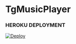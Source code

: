 # TgMusicPlayer

### HEROKU DEPLOYMENT
[![Deploy](https://www.herokucdn.com/deploy/button.svg)](https://heroku.com/deploy)

